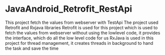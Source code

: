 # JavaAndroid_Retrofit_RestApi
This project fetch the values from webserver with TestApi 
The project used Retrofit and Rxjava libraries
Retrofit is used for this project which is used to fetch the values from webserver without using the lowlevel code, it provides the interface, which do all the low level code for us
RxJava is used in this project for thread management, it creates threads in background to hand the task and save the time
